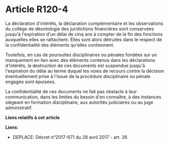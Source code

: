 # Article R120-4

La déclaration d'intérêts, la déclaration complémentaire et les observations du collège de déontologie des juridictions
financières sont conservées jusqu'à l'expiration d'un délai de cinq ans à compter de la fin des fonctions auxquelles elles se
rattachent. Elles sont alors détruites dans le respect de la confidentialité des éléments qu'elles contiennent.

Toutefois, en cas de poursuites disciplinaires ou pénales fondées sur un manquement en lien avec des éléments contenus dans
les déclarations d'intérêts, la destruction de ces documents est suspendue jusqu'à l'expiration du délai au terme duquel les
voies de recours contre la décision éventuellement prise à l'issue de la procédure disciplinaire ou pénale engagée sont
épuisées.

La confidentialité de ces documents ne fait pas obstacle à leur communication, dans les limites du besoin d'en connaître, à
des instances siégeant en formation disciplinaire, aux autorités judiciaires ou au juge administratif.

**Liens relatifs à cet article**

**Liens**:

  - DEPLACE: Décret n°2017-671 du 28 avril 2017 - art. 26
